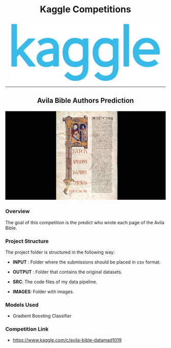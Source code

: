 # <p align="center"> Kaggle Competitions</p>


  <p align="center"> <img  src="https://github.com/Juliopdata/kaggle/blob/master/diamonds/images/kagglelogo.png"></p>

---

## <p align="center">Avila Bible Authors Prediction</p>

<p align="center"> <img  src="https://github.com/Juliopdata/kaggle-avila-bible-competition/blob/master/avila-bible/images/avila.jpg"></p>

### Overview

The goal of this competition is the predict who wrote each page of the Avila Bible.

### Project Structure

The project folder is structured in the following way:

* __INPUT__ : Folder where the submissions should be placed in csv format.

* __OUTPUT__ : Folder that contains the original datasets.

* __SRC__: The code files of my data pipeline.

* __IMAGES__: Folder with images.

### Models Used

 - Gradient Boosting Classifier

### Competition Link

* https://www.kaggle.com/c/avila-bible-datamad1019